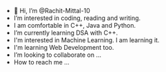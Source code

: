 - 👋 Hi, I’m @Rachit-Mittal-10
-  I’m interested in coding, reading and writing.
-  I am comfortable in C++, Java and Python.
-  I’m currently learning DSA with C++.
-  I'm interested in Machine Learning. I am learning it.
-  I'm learning Web Development too.
-  I’m looking to collaborate on ...
-  How to reach me ...

<!---
Rachit-Mittal-10/Rachit-Mittal-10 is a ✨ special ✨ repository because its `README.md` (this file) appears on your GitHub profile.
You can click the Preview link to take a look at your changes.
--->
